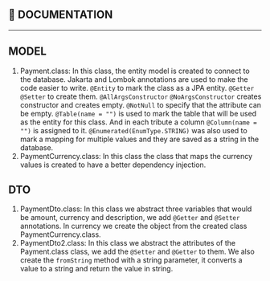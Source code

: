 ## 📄 DOCUMENTATION

<hr/> 

## MODEL
1. Payment.class: In this class, the entity model is created to connect to the database. 
Jakarta and Lombok annotations are used to make the code easier to write. 
``@Entity`` to mark the class as a JPA entity. ``@Getter`` ``@Setter`` to create them. 
``@AllArgsConstructor`` ``@NoArgsConstructor`` creates constructor and creates empty. 
``@NotNull`` to specify that the attribute can be empty. ``@Table(name = "")`` is used to mark the table that will be used as the entity for this class. 
And in each tribute a column ``@Column(name = "")`` is assigned to it. ``@Enumerated(EnumType.STRING)`` 
was also used to mark a mapping for multiple values ​​and they are saved as a string in the database.
2. PaymentCurrency.class: In this class the class that maps the currency values is created to have a better dependency injection.

## DTO
1. PaymentDto.class: In this class we abstract three variables that would be amount, currency and description, we add ``@Getter`` and ``@Setter`` annotations. In currency we create the object from the created class PaymentCurrency.class.
2. PaymentDto2.class: In this class we abstract the attributes of the Payment.class class, we add the ``@Setter`` and ``@Getter`` to them. We also create the ``fromString`` method with a string parameter, it converts a value to a string and return the value in string.
